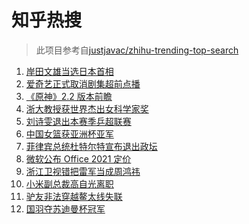 # 知乎热搜

> 此项目参考自[justjavac/zhihu-trending-top-search](https://github.com/justjavac/zhihu-trending-top-search/blob/main/utils.ts)

<!-- BEGIN -->
  <!-- 最后更新时间:Mon Oct 04 2021 09:10:44 GMT+0000 (Coordinated Universal Time) -->
  1. [岸田文雄当选日本首相](https://www.zhihu.com/search?q=岸田文雄)
1. [爱奇艺正式取消剧集超前点播](https://www.zhihu.com/search?q=爱奇艺)
1. [《原神》2.2 版本前瞻](https://www.zhihu.com/search?q=原神)
1. [浙大教授获世界杰出女科学家奖](https://www.zhihu.com/search?q=胡海岚)
1. [刘诗雯退出本赛季乒超联赛](https://www.zhihu.com/search?q=刘诗雯)
1. [中国女篮获亚洲杯亚军](https://www.zhihu.com/search?q=中国女篮)
1. [菲律宾总统杜特尔特宣布退出政坛](https://www.zhihu.com/search?q=菲律宾总统)
1. [微软公布 Office 2021 定价](https://www.zhihu.com/search?q=office2021)
1. [浙江卫视错把雷军当成周鸿祎](https://www.zhihu.com/search?q=雷军)
1. [小米副总裁高自光离职](https://www.zhihu.com/search?q=高自光)
1. [驴友非法穿越鳌太线失联](https://www.zhihu.com/search?q=鳌太线)
1. [国羽夺苏迪曼杯冠军](https://www.zhihu.com/search?q=苏迪曼杯)
  <!-- END -->